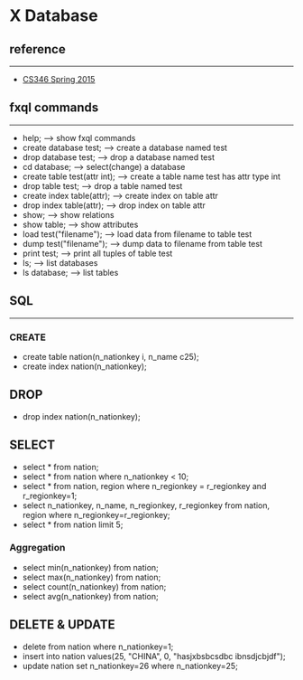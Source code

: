 # X Database

## reference
---
* [CS346 Spring 2015](https://web.stanford.edu/class/cs346/2015/)

## fxql commands
---
* help;                         --> show fxql commands
* create database test;         --> create a database named test
* drop database test;           --> drop a database named test
* cd database;                  --> select(change) a database
* create table test(attr int);  --> create a table name test has attr type int
* drop table test;              --> drop a table named test
* create index table(attr);     --> create index on table attr
* drop index table(attr);       --> drop index on table attr
* show;                         --> show relations
* show table;                   --> show attributes
* load test("filename");        --> load data from filename to table test
* dump test("filename");        --> dump data to filename from table test
* print test;                   --> print all tuples of table test
* ls;                           --> list databases
* ls database;                  --> list tables

## SQL
---
### CREATE

* create table nation(n\_nationkey i, n\_name c25);
* create index nation(n\_nationkey);

## DROP

* drop index nation(n\_nationkey);

## SELECT

* select * from nation;
* select * from nation where n\_nationkey < 10;
* select * from nation, region where n\_regionkey = r\_regionkey and r\_regionkey=1;
* select n\_nationkey, n\_name, n\_regionkey, r\_regionkey from nation, region where n\_regionkey=r\_regionkey;
* select * from nation limit 5;
### Aggregation
* select min(n\_nationkey) from nation;
* select max(n\_nationkey) from nation;
* select count(n\_nationkey) from nation;
* select avg(n\_nationkey) from nation;

## DELETE & UPDATE

* delete from nation where n\_nationkey=1;
* insert into nation values(25, "CHINA", 0, "hasjxbsbcsdbc ibnsdjcbjdf");
* update nation set n\_nationkey=26 where n\_nationkey=25;
